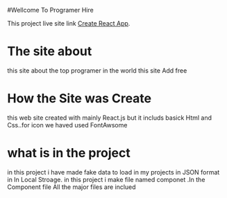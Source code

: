 #Wellcome To Programer Hire

This project live site link [Create React App](https://nostalgic-albattani-5ce41b.netlify.app/).




# The site about

this site about the top programer in the world
this site Add free

#  How the Site was Create
this web site created with mainly React.js
but it includs basick Html and Css..for icon we haved used FontAwsome 


#  what is in the  project

in this project i have made fake data to load in my projects 
in JSON format in In Local Stroage.
in this project i make file named componet .In the Component file All the major files are inclued
